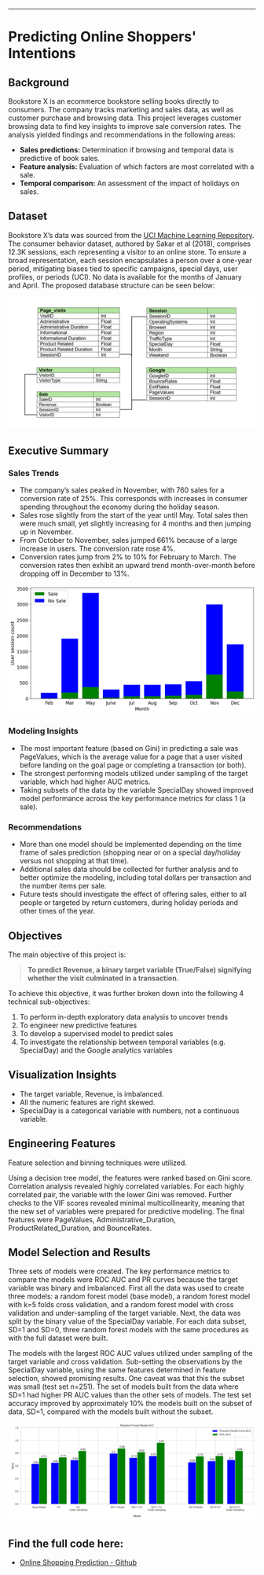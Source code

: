---
# Predicting Online Shoppers' Intentions
## Background
Bookstore X is an ecommerce bookstore selling books directly to consumers. The company tracks marketing and sales data, as well as customer purchase and browsing data. This project leverages customer browsing data to find key insights to improve sale conversion rates.
The analysis yielded findings and recommendations in the following areas:
-	**Sales predictions:** Determination if browsing and temporal data is predictive of book sales.
-	**Feature analysis:** Evaluation of which factors are most correlated with a sale.
-	**Temporal comparison:** An assessment of the impact of holidays on sales.

## Dataset
Bookstore X’s data was sourced from the [UCI Machine Learning Repository]( https://archive.ics.uci.edu/dataset/468/online+shoppers+purchasing+intention+dataset).
The consumer behavior dataset, authored by Sakar et al (2018), comprises 12.3K sessions, each representing a visitor to an online store. To ensure a broad representation, each session encapsulates a person over a one-year period, mitigating biases tied to specific campaigns, special days, user profiles, or periods (UCI). No data is available for the months of January and April.
The proposed database structure can be seen below:


![ERD](images/online_shopper_ERD.png)


## Executive Summary
### Sales Trends
-	The company’s sales peaked in November, with 760 sales for a conversion rate of 25%. This corresponds with increases in consumer spending throughout the economy during the holiday season.
-	Sales rose slightly from the start of the year until May. Total sales then were much small, yet slightly increasing for 4 months and then jumping up in November. 
-	From October to November, sales jumped 661% because of a large increase in users. The conversion rate rose 4%. 
-	Conversion rates jump from 2% to 10% for February to March. The conversion rates then exhibit an upward trend month-over-month before dropping off in December to 13%.


![Monthly sales](images/monthly_sales.png)

### Modeling Insights
-	The most important feature (based on Gini) in predicting a sale was PageValues, which is the average value for a page that a user visited before landing on the goal page or completing a transaction (or both).
-	The strongest performing models utilized under sampling of the target variable, which had higher AUC metrics.
-	Taking subsets of the data by the variable SpecialDay showed improved model performance across the key performance metrics for class 1 (a sale).

### Recommendations
-	More than one model should be implemented depending on the time frame of sales prediction (shopping near or on a special day/holiday versus not shopping at that time). 
-	Additional sales data should be collected for further analysis and to better optimize the modeling, including total dollars per transaction and the number items per sale.
-	Future tests should investigate the effect of offering sales, either to all people or targeted by return customers, during holiday periods and other times of the year.

## Objectives

The main objective of this project is:

> **To predict Revenue, a binary target variable (True/False) signifying whether the visit culminated in a transaction.**

To achieve this objective, it was further broken down into the following 4 technical sub-objectives:

1. To perform in-depth exploratory data analysis to uncover trends
2. To engineer new predictive features
3. To develop a supervised model to predict sales
4. To investigate the relationship between temporal variables (e.g. SpecialDay) and the Google analytics variables

## Visualization Insights

- The target variable, Revenue, is imbalanced.
- All the numeric features are right skewed.
- SpecialDay is a categorical variable with numbers, not a continuous variable.

## Engineering Features
Feature selection and binning techniques were utilized.

Using a decision tree model, the features were ranked based on Gini score. Correlation analysis revealed highly correlated variables. For each highly correlated pair, the variable with the lower Gini was removed. Further checks to the VIF scores revealed minimal multicollinearity, meaning that the new set of variables were prepared for predictive modeling. The final features were PageValues, Administrative_Duration, ProductRelated_Duration, and BounceRates.

## Model Selection and Results

Three sets of models were created. The key performance metrics to compare the models were ROC AUC and PR curves because the target variable was binary and imbalanced. First all the data was used to create three models: a random forest model (base model), a random forest model with k=5 folds cross validation, and a random forest model with cross validation and under-sampling of the target variable. Next, the data was split by the binary value of the SpecialDay variable. For each data subset, SD=1 and SD=0, three random forest models with the same procedures as with the full dataset were built.

The models with the largest ROC AUC values utilized under sampling of the target variable and cross validation. Sub-setting the observations by the SpecialDay variable, using the same features determined in feature selection, showed promising results. One caveat was that this the subset was small (test set n=251).  The set of models built from the data where SD=1 had higher PR AUC values than the other sets of models. The test set accuracy improved by approximately 10% the models built on the subset of data, SD=1, compared with the models built without the subset.

![ROC and PR curves](images/models_comparison.png)


## Find the full code here:

* [Online Shopping Prediction - Github](https://github.com/griffin-reichmuth/Portfolio-Online-Shopping)
